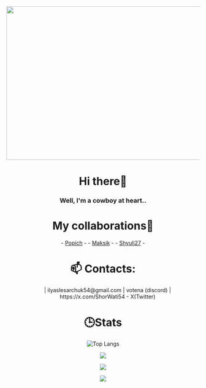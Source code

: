 <img src="https://i.pinimg.com/736x/79/0a/81/790a8166730ad7de5cd09391b86d987d.jpg" text-align: center height=400 px width=1200 px>
<h1 align="center"> Hi there👋 </h1>
 <h3 align="center">Well, I'm a cowboy at heart..</h3>

<h1 align="center">My collaborations💭</h1>
<div align='center'>
- <a href='https://github.com/Popich-nad' text-align='center'>Popich</a> -
- <a href='https://github.com/IliaBultihaetsya'>Maksik</a> -
- <a href='https://github.com/Shyuli27'>Shyuli27</a> -
</div>
<h1 align="center">📫 Contacts:</h1>
<ol>
 <div align='center'>
 | ilyaslesarchuk54@gmail.com 
 | votena (discord)
 | https://x.com/ShorWati54 - X(Twitter)
</ol>
  </div>
<h1 align="center">🕒Stats</h1>
<div align='center'>
 
![Top Langs](https://github-readme-stats.vercel.app/api/top-langs/?username=ShorWati&theme=solarized_dark)

![](https://github-profile-summary-cards.vercel.app/api/cards/profile-details?username=ShorWati&theme=solarized_dark)


![](https://github-profile-summary-cards.vercel.app/api/cards/stats?username=ShorWati&theme=solarized_dark)


![](https://github-profile-summary-cards.vercel.app/api/cards/productive-time?username=ShorWati&theme=solarized_dark)
</div>
